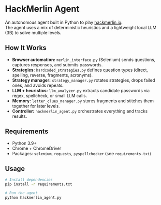 # HackMerlin Agent

An autonomous agent built in Python to play [hackmerlin.io](https://hackmerlin.io).  
The agent uses a mix of deterministic heuristics and a lightweight local LLM (3B) to solve multiple levels.

## How It Works
- **Browser automation:** `merlin_interface.py` (Selenium) sends questions, captures responses, and submits passwords.  
- **Strategies:** `hardcoded_strategies.py` defines question types (direct, spelling, reverse, fragments, acronyms).  
- **Strategy manager:** `strategy_manager.py` rotates strategies, drops failed ones, and avoids repeats.  
- **LLM + heuristics:** `llm_analyzer.py` extracts candidate passwords via regex, spellcheck, or small LLM calls.  
- **Memory:** `letter_clues_manager.py` stores fragments and stitches them together for later levels.  
- **Controller:** `hackmerlin_agent.py` orchestrates everything and tracks results.

## Requirements
- Python 3.9+  
- Chrome + ChromeDriver  
- Packages: `selenium`, `requests`, `pyspellchecker` (see `requirements.txt`)

## Usage
```bash
# Install dependencies
pip install -r requirements.txt

# Run the agent
python hackmerlin_agent.py

